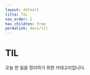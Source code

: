 ```yaml
---
layout: default
title: TIL
nav_order: 2
has_children: true
permalink: docs/til
---
```


# TIL

오늘 한 일을 정리하기 위한 카테고리입니다.
